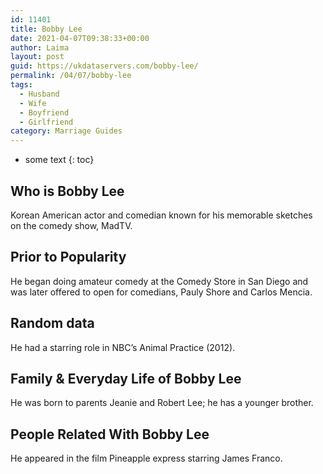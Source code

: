 ```yaml
---
id: 11401
title: Bobby Lee
date: 2021-04-07T09:38:33+00:00
author: Laima
layout: post
guid: https://ukdataservers.com/bobby-lee/
permalink: /04/07/bobby-lee
tags:
  - Husband
  - Wife
  - Boyfriend
  - Girlfriend
category: Marriage Guides
---
```


* some text
{: toc}


## Who is Bobby Lee
                  
                  
                  
Korean American actor and comedian known for his memorable sketches on the comedy show, MadTV.
                  
              
            
              
            
                
                
                
## Prior to Popularity
                  
                  
                  
He began doing amateur comedy at the Comedy Store in San Diego and was later offered to open for comedians, Pauly Shore and Carlos Mencia.
                  
              
            
              
            
                
                
                
## Random data
                  
                  
                  
He had a starring role in NBC&#8217;s Animal Practice (2012).
                  
              
            
              
            
                
                
                
## Family & Everyday Life of Bobby Lee
                  
                  
                  
He was born to parents Jeanie and Robert Lee; he has a younger brother.
                  
              
            
              
            
                
                
                
## People Related With Bobby Lee
                  
                  
                  
He appeared in the film Pineapple express starring James Franco.
                  
              
            
              
            
                
              
            
              
              
            
            
              
            
          
          
          